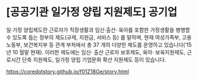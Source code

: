 [공공기관 일가정 양립 지원제도] 공기업
=====

일·가정 양립제도란 근로자가 직장생활과 임신·출산· 육아를 포함한 가정생활을 병행할 수 있도록 돕는 정부의 제도(규제, 지원금, 서비스 등) 를 말하며, 현재 여성가족부, 고용노동부, 보건복지부 등 관계 부처에서 총 37 개의 다양한 제도를 운영하고 있습니다(‘15년 10 월말 현재). 이러한 제도에는 임신· 출산 근로자 보호제도, 육아· 보육지원제도, 근로시간 단축 지원제도, 일가정 양립 기업문화 확산 지원제도 등이 있습니다.

<a href='https://coredotstory.github.io/f01Z18Ge/story.html'>https://coredotstory.github.io/f01Z18Ge/story.html</a>